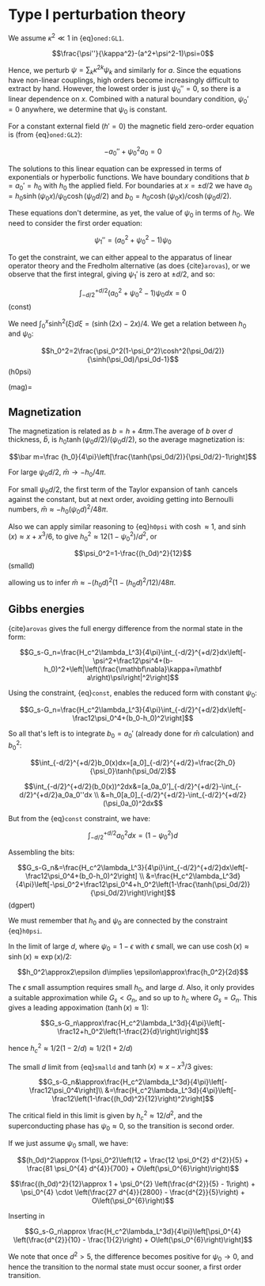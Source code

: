 # Type I perturbation theory

We assume $\kappa^2\ll1$ in {eq}`oned:GL1`.

$$\frac{\psi''}{\kappa^2}-(a^2+\psi^2-1)\psi=0$$

Hence, we perturb $\psi=\sum_k\kappa^{2k}\psi_k$ and similarly for $a$. Since the equations have non-linear couplings, high orders become increasingly difficult to extract by hand. However, the lowest order is just $\psi_0''=0$, so there is a linear dependence on $x$. Combined with a natural boundary condition, $\psi_0'=0$ anywhere, we determine that $\psi_0$ is constant.

For a constant external field ($h'=0$) the magnetic field zero-order equation is (from {eq}`oned:GL2`):

$$-a_0''+\psi_0^2a_0=0$$

The solutions to this linear equation can be expressed in terms of exponentials or hyperbolic functions. We have boundary conditions that $b=a_0'=h_0$ with $h_0$ the applied field. For boundaries at $x=\pm d/2$ we have $a_0=h_0\sinh(\psi_0x)/\psi_0\cosh(\psi_0d/2)$ and $b_0=h_0\cosh(\psi_0x)/\cosh(\psi_0d/2)$.

These equations don't determine, as yet, the value of $\psi_0$ in terms of $h_0$. We need to consider the first order equation:

$$\psi_1''=(a_0^2+\psi_0^2-1)\psi_0$$

To get the constraint, we can either appeal to the apparatus of linear operator theory and the Fredholm alternative (as does {cite}`arovas`), or we observe that the first integral, giving $\psi_1'$ is zero at $\pm d/2$, and so:

$$\int_{-d/2}^{+d/2}(a_0^2+\psi_0^2-1)\psi_0dx=0$$(const)

We need $\int_0^x\sinh^2(\xi)d\xi=(\sinh(2x)-2x)/4$. We get a relation between $h_0$ and $\psi_0$:

$$h_0^2=2\frac{\psi_0^2(1-\psi_0^2)\cosh^2(\psi_0d/2)}{\sinh(\psi_0d)/\psi_0d-1}$$(h0psi)

(mag)=
## Magnetization

The magnetization is related as $b=h+4\pi m$.The average of $b$ over $d$ thickness, $\bar b$, is $h_0\tanh(\psi_0d/2)/(\psi_0d/2)$, so the average magnetization is:

$$\bar m=\frac {h_0}{4\pi}\left[\frac{\tanh(\psi_0d/2)}{\psi_0d/2}-1\right]$$

For large $\psi_0d/2$, $\bar m\rightarrow -h_0/4\pi$.

For small $\psi_0d/2$, the first term of the Taylor expansion of $\tanh$ cancels against the constant, but at next order, avoiding getting into Bernoulli numbers, $\bar m\approx -h_0(\psi_0d)^2/48\pi$.

Also we can apply similar reasoning to {eq}`h0psi` with $\cosh\approx1$, and $\sinh(x)\approx x+x^3/6$, to give $h_0^2\approx12(1-\psi_0^2)/d^2$, or

$$\psi_0^2=1-\frac{(h_0d)^2}{12}$$(smalld) 

allowing us to infer $\bar m\approx -(h_0d)^2(1-(h_0d)^2/12)/48\pi$.

## Gibbs energies

{cite}`arovas` gives the full energy difference from the normal state in the form:

$$G_s-G_n=\frac{H_c^2\lambda_L^3}{4\pi}\int_{-d/2}^{+d/2}dx\left[-\psi^2+\frac12\psi^4+(b-h_0)^2+\left|\left(\frac{\mathbf\nabla}\kappa+i\mathbf a\right)\psi\right|^2\right]$$

Using the constraint, {eq}`const`, enables the reduced form with constant $\psi_0$:

$$G_s-G_n=\frac{H_c^2\lambda_L^3}{4\pi}\int_{-d/2}^{+d/2}dx\left[-\frac12\psi_0^4+(b_0-h_0)^2\right]$$

So all that's left is to integrate $b_0=a_0'$ (already done for $\bar m$ calculation) and $b_0^2$:

$$\int_{-d/2}^{+d/2}b_0(x)dx=[a_0]_{-d/2}^{+d/2}=\frac{2h_0}{\psi_0}\tanh(\psi_0d/2)$$

$$\int_{-d/2}^{+d/2}(b_0(x))^2dx&=[a_0a_0']_{-d/2}^{+d/2}-\int_{-d/2}^{+d/2}a_0a_0''dx \\
&=h_0[a_0]_{-d/2}^{+d/2}-\int_{-d/2}^{+d/2}(\psi_0a_0)^2dx$$

But from the {eq}`const` constraint, we have:

$$\int_{-d/2}^{+d/2}a_0^2dx=(1-\psi_0^2)d$$

Assembling the bits:

$$G_s-G_n&=\frac{H_c^2\lambda_L^3}{4\pi}\int_{-d/2}^{+d/2}dx\left[-\frac12\psi_0^4+(b_0-h_0)^2\right] \\
&=\frac{H_c^2\lambda_L^3d}{4\pi}\left[-\psi_0^2+\frac12\psi_0^4+h_0^2\left(1-\frac{\tanh(\psi_0d/2)}{\psi_0d/2}\right)\right]$$(dgpert)

We must remember that $h_0$ and $\psi_0$ are connected by the constraint {eq}`h0psi`.

In the limit of large $d$, where $\psi_0=1-\epsilon$ with $\epsilon$ small, we can use $\cosh(x)\approx\sinh(x)\approx\exp(x)/2$:

$$h_0^2\approx2\epsilon d\implies \epsilon\approx\frac{h_0^2}{2d}$$

The $\epsilon$ small assumption requires small $h_0$, and large $d$. Also, it only provides a suitable approximation while $G_s<G_n$, and so up to $h_c$ where $G_s=G_n$. This gives a leading appoximation ($\tanh(x)\approx1$):

$$G_s-G_n\approx\frac{H_c^2\lambda_L^3d}{4\pi}\left[-\frac12+h_0^2\left(1-\frac{2}{d}\right)\right]$$

hence $h_c^2\approx1/2(1-2/d)\approx 1/2(1+2/d)$

The small $d$ limit from {eq}`smalld` and $\tanh(x)\approx x-x^3/3$ gives:

$$G_s-G_n&\approx\frac{H_c^2\lambda_L^3d}{4\pi}\left[-\frac12\psi_0^4\right]\\
&=\frac{H_c^2\lambda_L^3d}{4\pi}\left[-\frac12\left(1-\frac{(h_0d)^2}{12}\right)^2\right]$$

The critical field in this limit is given by $h_c^2\approx 12/d^2$, and the superconducting phase has $\psi_0\approx 0$, so the transition is second order.

If we just assume $\psi_0$ small, we have:

$$(h_0d)^2\approx (1-\psi_0^2)\left(12 + \frac{12 \psi_0^{2} d^{2}}{5} + \frac{81 \psi_0^{4} d^{4}}{700} + O\left(\psi_0^{6}\right)\right)$$

$$\frac{(h_0d)^2}{12}\approx 1 + \psi_0^{2} \left(\frac{d^{2}}{5} - 1\right) + \psi_0^{4} \cdot \left(\frac{27 d^{4}}{2800} - \frac{d^{2}}{5}\right) + O\left(\psi_0^{6}\right)$$

Inserting in 

$$G_s-G_n\approx \frac{H_c^2\lambda_L^3d}{4\pi}\left[\psi_0^{4} \left(\frac{d^{2}}{10} - \frac{1}{2}\right) + O\left(\psi_0^{6}\right)\right]$$

We note that once $d^2>5$, the difference becomes positive for $\psi_0\rightarrow0$, and hence the transition to the normal state must occur sooner, a first order transition.